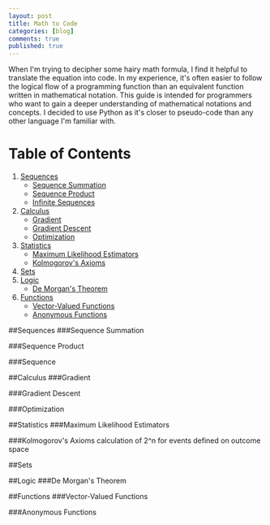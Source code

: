 ```yaml
---
layout: post
title: Math to Code
categories: [blog]
comments: true
published: true
---
```

<script src="https://cdnjs.cloudflare.com/ajax/libs/mathjax/2.7.0/MathJax.js?config=TeX-AMS-MML_HTMLorMML" type="text/javascript"></script>

When I'm trying to decipher some hairy math formula, I find it helpful to translate the equation into code. In my experience, it's often easier to follow the logical flow of a programming function than an equivalent function written in mathematical notation. This guide is intended for programmers who want to gain a deeper understanding of mathematical notations and concepts. I decided to use Python as it's closer to pseudo-code than any other language I'm familiar with.

# Table of Contents

1. [Sequences](#Sequences)
    - [Sequence Summation](#Sequence-Summation)
    - [Sequence Product](#Sequence-Product)
    - [Infinite Sequences](#Infinite-Sequences)
2. [Calculus](#Calculus)
    - [Gradient](#Gradient)
    - [Gradient Descent](#Gradient-Descent)
    - [Optimization](#Optimization)
3. [Statistics](#Statistics)
    - [Maximum Likelihood Estimators](#Maximum-Likelihood-Estimators)
    - [Kolmogorov's Axioms](#Kolmogorov's-Axioms)
4. [Sets](#Logic)
5. [Logic](#Logic)
    - [De Morgan's Theorem](#De-Morgan's-Theorem)
6. [Functions](#Functions)
    - [Vector-Valued Functions](#Vector-Valued-Functions)
    - [Anonymous Functions](#Anonymous-Functions)


##Sequences
###Sequence Summation

###Sequence Product

###Sequence


##Calculus
###Gradient

###Gradient Descent

###Optimization


##Statistics
###Maximum Likelihood Estimators

###Kolmogorov's Axioms
calculation of 2^n for events defined on outcome space


##Sets


##Logic
###De Morgan's Theorem


##Functions
###Vector-Valued Functions

###Anonymous Functions


